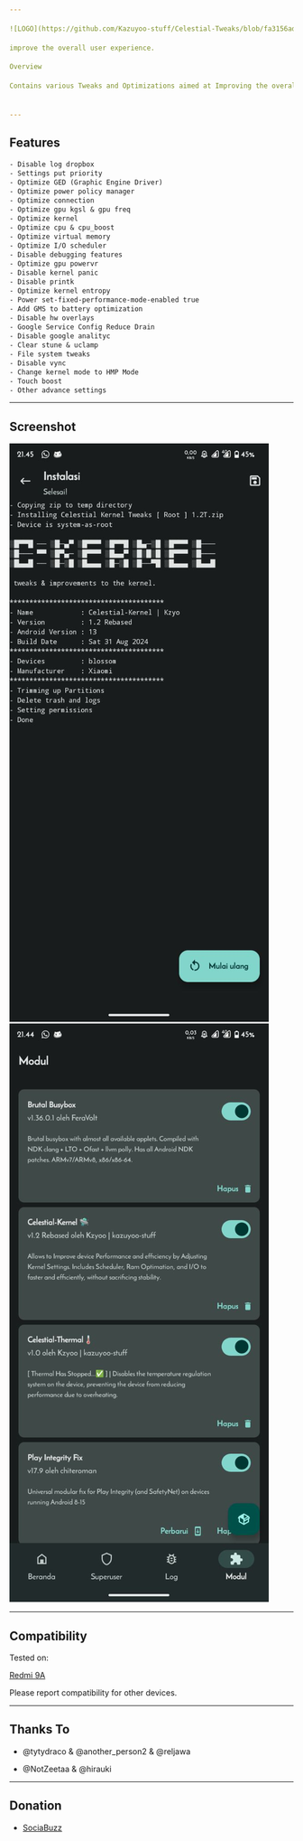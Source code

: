 ```yaml
---

![LOGO](https://github.com/Kazuyoo-stuff/Celestial-Tweaks/blob/fa3156ad5381ea630df8803a3cd0969631cef4b9/image/image.jpg)

improve the overall user experience.

Overview

Contains various Tweaks and Optimizations aimed at Improving the overall user Experience, such as Performance Improvements, Battery, Network, and others.


---
```


## Features

```
- Disable log dropbox
- Settings put priority
- Optimize GED (Graphic Engine Driver)
- Optimize power policy manager
- Optimize connection
- Optimize gpu kgsl & gpu freq 
- Optimize kernel
- Optimize cpu & cpu_boost
- Optimize virtual memory
- Optimize I/O scheduler
- Disable debugging features
- Optimize gpu powervr
- Disable kernel panic
- Disable printk
- Optimize kernel entropy
- Power set-fixed-performance-mode-enabled true
- Add GMS to battery optimization
- Disable hw overlays
- Google Service Config Reduce Drain
- Disable google analityc
- Clear stune & uclamp
- File system tweaks
- Disable vync
- Change kernel mode to HMP Mode
- Touch boost
- Other advance settings
```

---

## Screenshot

![LOGO](https://github.com/Kazuyoo-stuff/Celestial-Kernel-Tweaks/blob/1022e01df113f64076a0678e98e5fad18b306a67/media/ss1.jpg) ![LOGO](https://github.com/Kazuyoo-stuff/Celestial-Kernel-Tweaks/blob/ea6ae84bf90cefd42db6cc2e46ba97299d368831/media/ss2.jpg)

---

## Compatibility

Tested on:

[Redmi 9A](https://m.gsmarena.com/xiaomi_redmi_9a-10279.php)


Please report compatibility for other devices.


---

## Thanks To

- @tytydraco & @another_person2 & @reljawa

- @NotZeetaa & @hirauki

---

## Donation

- [SociaBuzz](https://sociabuzz.com/dikyganteng_/tribe)
